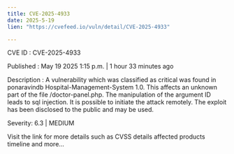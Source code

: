 ```yaml
---
title: CVE-2025-4933
date: 2025-5-19
lien: "https://cvefeed.io/vuln/detail/CVE-2025-4933"

---
```


CVE ID : CVE-2025-4933

Published :  May 19
2025
1:15 p.m. | 1 hour
33 minutes ago

Description : A vulnerability
which was classified as critical
was found in ponaravindb Hospital-Management-System 1.0. This affects an unknown part of the file /doctor-panel.php. The manipulation of the argument ID leads to sql injection. It is possible to initiate the attack remotely. The exploit has been disclosed to the public and may be used.

Severity: 6.3 | MEDIUM

Visit the link for more details
such as CVSS details
affected products
timeline
and more...
